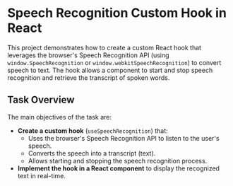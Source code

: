 # Speech Recognition Custom Hook in React

This project demonstrates how to create a custom React hook that leverages the browser's Speech Recognition API (using `window.SpeechRecognition` or `window.webkitSpeechRecognition`) to convert speech to text. The hook allows a component to start and stop speech recognition and retrieve the transcript of spoken words.

## Task Overview

The main objectives of the task are:

- **Create a custom hook** (`useSpeechRecognition`) that:
  - Uses the browser's Speech Recognition API to listen to the user's speech.
  - Converts the speech into a transcript (text).
  - Allows starting and stopping the speech recognition process.
- **Implement the hook in a React component** to display the recognized text in real-time.